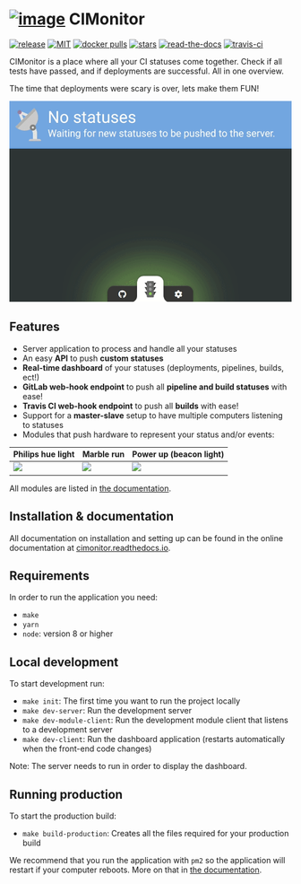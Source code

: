 # [![image](https://avatars2.githubusercontent.com/u/18479455?s=60&v=4)](https://cimonitor.readthedocs.io) CIMonitor

[![release](https://img.shields.io/github/release/CIMonitor/CIMonitor.svg)](https://github.com/CIMonitor/CIMonitor/releases)
[![MIT](https://img.shields.io/github/license/CIMonitor/CIMonitor.svg)](https://github.com/CIMonitor/CIMonitor/)
[![docker pulls](https://img.shields.io/docker/pulls/cimonitor/server.svg)](https://hub.docker.com/u/cimonitor/)
[![stars](https://img.shields.io/github/stars/CIMonitor/CIMonitor.svg)](https://github.com/CIMonitor/CIMonitor/stargazers)
[![read-the-docs](https://readthedocs.org/projects/cimonitor/badge/?version=latest)](https://cimonitor.readthedocs.io)
[![travis-ci](https://travis-ci.org/CIMonitor/CIMonitor.svg?branch=master)](https://travis-ci.org/CIMonitor/CIMonitor)

CIMonitor is a place where all your CI statuses come together. Check if all tests have passed, and if
deployments are successful. All in one overview.

The time that deployments were scary is over, lets make them FUN!

[![dashboard example](docs/img/dashboard.gif)](https://cimonitor.readthedocs.io)

## Features

-   Server application to process and handle all your statuses
-   An easy **API** to push **custom statuses**
-   **Real-time dashboard** of your statuses (deployments, pipelines, builds, ect!)
-   **GitLab web-hook endpoint** to push all **pipeline and build statuses** with ease!
-   **Travis CI web-hook endpoint** to push all **builds** with ease!
-   Support for a **master-slave** setup to have multiple computers listening to statuses
-   Modules that push hardware to represent your status and/or events:

| Philips hue light           | Marble run                   | Power up (beacon light)        |
| --------------------------- | ---------------------------- | ------------------------------ |
| ![](docs/img/hue-light.gif) | ![](docs/img/marble-run.gif) | ![](docs/img/beacon-light.gif) |

All modules are listed in [the documentation](https://cimonitor.readthedocs.io).

## Installation & documentation

All documentation on installation and setting up can be found in the online documentation at
[cimonitor.readthedocs.io](https://cimonitor.readthedocs.io).

## Requirements

In order to run the application you need:

-   `make`
-   `yarn`
-   `node`: version 8 or higher

## Local development

To start development run:

-   `make init`: The first time you want to run the project locally
-   `make dev-server`: Run the development server
-   `make dev-module-client`: Run the development module client that listens to a development server
-   `make dev-client`: Run the dashboard application (restarts automatically when the front-end code changes)

Note: The server needs to run in order to display the dashboard.

## Running production

To start the production build:

-   `make build-production`: Creates all the files required for your production build

We recommend that you run the application with `pm2` so the application will restart if your computer reboots.
More on that in [the documentation](https://cimonitor.readthedocs.io).
